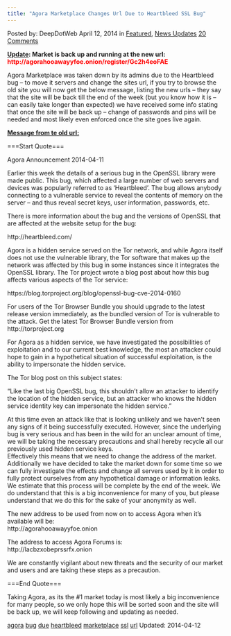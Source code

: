 ```yaml
---
title: "Agora Marketplace Changes Url Due to Heartbleed SSL Bug"
---
```


<article class="post-listing post-4930 post type-post status-publish format-standard has-post-thumbnail hentry  tag-agora tag-bug tag-due tag-heartbleed tag-ssl tag-url">
Posted by: DeepDotWeb
<span>April 12, 2014</span>
<span>in <a href="https://www.deepdotweb.com/category/deepdot-news/" rel="category tag">Featured</a>, <a href="https://www.deepdotweb.com/category/news-updates/" rel="category tag">News Updates</a></span>
<a href="/2014/04/12/agora-marketplace-changes-url-due-heartbleed-ssl-bug/#comments">20 Comments</a></span>
</p>
<div class="clear"></div>
<div class="entry">
<p><strong><span style="text-decoration: underline;">Update</span>: Market is back up and running at the new url:  <span style="color: #ff0000;">http://agorahooawayyfoe.onion/register/Gc2h4eoFAE</span></strong></p>
<p>Agora Marketplace was taken down by its admins due to the Heartbleed bug &#8211; to move it servers and change the sites url, if you try to browse the old site you will now get the below message, listing the new urls &#8211; they say that the site will be back till the end of the week (but you know how it is &#8211; can easily take longer than expected) we have received some info stating that once the site will be back up &#8211; change of passwords and pins will be needed and most likely even enforced once the site goes live again.</p>
<p><span style="text-decoration: underline;"><strong>Message from te old url:</strong></span></p>
<p>===Start Quote===</p>
<p>Agora Announcement 2014-04-11</p>
<p>Earlier this week the details of a serious bug in the OpenSSL library were made public. This bug, which affected a large number of web servers and devices was popularly referred to as &#8216;Heartbleed&#8217;. The bug allows anybody connecting to a vulnerable service to reveal the contents of memory on the server &#8211; and thus reveal secret keys, user information, passwords, etc.</p>
<p>There is more information about the bug and the versions of OpenSSL that are affected at the website setup for the bug:</p>
<p>http://heartbleed.com/</p>
<p>Agora is a hidden service served on the Tor network, and while Agora itself does not use the vulnerable library, the Tor software that makes up the network was affected by this bug in some instances since it integrates the OpenSSL library. The Tor project wrote a blog post about how this bug affects various aspects of the Tor service:</p>
<p>https://blog.torproject.org/blog/openssl-bug-cve-2014-0160</p>
<p>For users of the Tor Browser Bundle you should upgrade to the latest release version immediately, as the bundled version of Tor is vulnerable to the attack. Get the latest Tor Browser Bundle version from http://torproject.org</p>
<p>For Agora as a hidden service, we have investigated the possibilities of exploitation and to our current best knowledge, the most an attacker could hope to gain in a hypothetical situation of successful exploitation, is the ability to impersonate the hidden service.</p>
<p>The Tor blog post on this subject states:</p>
<p>&#8220;Like the last big OpenSSL bug, this shouldn&#8217;t allow an attacker to identify the location of the hidden service, but an attacker who knows the hidden service identity key can impersonate the hidden service.&#8221;</p>
<p>At this time even an attack like that is looking unlikely and we haven&#8217;t seen any signs of it being successfully executed. However, since the underlying bug is very serious and has been in the wild for an unclear amount of time, we will be taking the necessary precautions and shall hereby recycle all our previously used hidden service keys.<br />
    Effectively this means that we need to change the address of the market.<br />
    Additionally we have decided to take the market down for some time so we can fully investigate the effects and change all servers used by it in order to fully protect ourselves from any hypothetical damage or information leaks. We estimate that this process will be complete by the end of the week. We do understand that this is a big inconvenience for many of you, but please understand that we do this for the sake of your anonymity as well.</p>
<p>The new address to be used from now on to access Agora when it&#8217;s available will be:<br />
    http://agorahooawayyfoe.onion</p>
<p>The address to access Agora Forums is:<br />
    http://lacbzxobeprssrfx.onion</p>
<p>We are constantly vigilant about new threats and the security of our market and users and are taking these steps as a precaution.</p>
<p>===End Quote===</p>
<p>Taking Agora, as its the #1 market today is most likely a big inconvenience for many people, so we only hope this will be sorted soon and the site will be back up, we will keep following and updating as needed.</p>
</div>
<a href="https://www.deepdotweb.com/tag/agora/" rel="tag">agora</a> <a href="https://www.deepdotweb.com/tag/bug/" rel="tag">bug</a> <a href="https://www.deepdotweb.com/tag/due/" rel="tag">due</a> <a href="https://www.deepdotweb.com/tag/heartbleed/" rel="tag">heartbleed</a> <a href="https://www.deepdotweb.com/tag/marketplace/" rel="tag">marketplace</a> <a href="https://www.deepdotweb.com/tag/ssl/" rel="tag">ssl</a> <a href="https://www.deepdotweb.com/tag/url/" rel="tag">url</a></span> 
Updated: 2014-04-12
    
